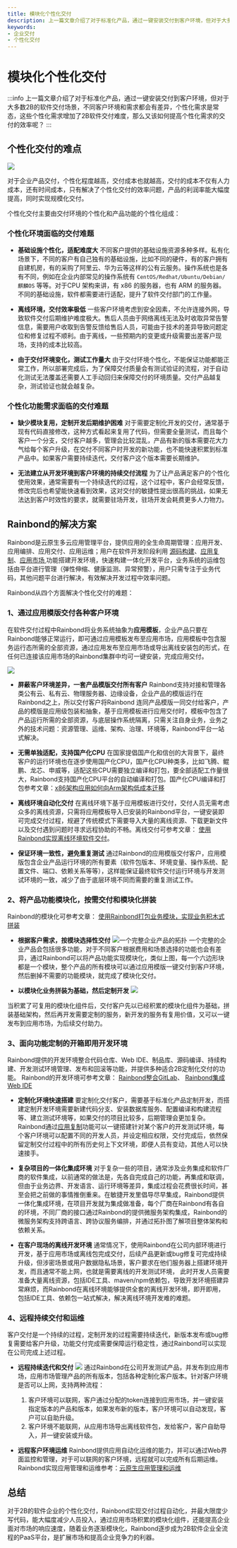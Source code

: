 ```yaml
---
title: 模块化个性化交付
description: 上一篇文章介绍了对于标准化产品，通过一键安装交付到客户环境，但对于大多数2B的软件交付场景，不同客户环境和需求都会有差异，个性化需求是常态，这些个性化需求增加了2B软件交付难度，那么又该如何提高个性化需求的交付的效率呢？
keywords:
- 企业交付
- 个性化交付
---
```


# 模块化个性化交付

:::info
上一篇文章介绍了对于标准化产品，通过一键安装交付到客户环境，但对于大多数2B的软件交付场景，不同客户环境和需求都会有差异，个性化需求是常态，这些个性化需求增加了2B软件交付难度，那么又该如何提高个性化需求的交付的效率呢？
:::

<!--truncate-->


## 个性化交付的难点

![](https://static.goodrain.com/case/2022/04/06/16483950818734.jpg)

对于企业产品交付，个性化程度越高，交付成本也就越高，交付的成本不仅有人力成本，还有时间成本，只有解决了个性化交付的效率问题，产品的利润率能大幅度提高，同时实现规模化交付。

个性化交付主要由交付环境的个性化和产品功能的个性化组成：

### 个性化环境面临的交付难题

- **基础设施个性化，适配难度大**
不同客户提供的基础设施资源多种多样。私有化场景下，不同的客户有自己独有的基础设施，比如不同的硬件，有的客户拥有自建机房，有的采购了阿里云、华为云等这样的公有云服务。操作系统也是各有不同，例如在企业内部常见的操作系统有 `CentOS/Redhat/Ubuntu/Debian/麒麟OS` 等等。对于CPU 架构来讲，有 x86 的服务器，也有 ARM 的服务器。不同的基础设施，软件都需要进行适配，提升了软件交付部门的工作量。

- **离线环境，交付效率极低**
一些客户环境考虑到安全因素，不允许连接外网，导致软件交付后期维护难度极大。售后人员由于网络离线无法及时收取异常告警信息，需要用户收取到告警反馈给售后人员，可能由于技术的差异导致问题定位和修复过程不顺利。由于离线，一些预期内的变更或升级需要出差客户现场，支持的成本比较高。

- **由于交付环境变化，测试工作量大**
由于交付环境个性化，不能保证功能都能正常工作，所以部署完成后，为了保障交付质量会有测试验证的流程，对于自动化测试无法覆盖还需要人工手动回归来保障交付的环境质量。交付产品越复杂，测试验证也就会越复杂。

### 个性化功能需求面临的交付难题

- **缺少模块复用，定制开发后期维护困难**
对于需要定制化开发的交付，通常基于现有代码直接修改，这种方式看起来复用了代码，但需要全量测试，而且每个客户一个分支，交付客户越多，管理会比较混乱，产品有新的版本需要花大力气给每个客户升级，在交付不同客户时开发的新功能，也不能快速积累到标准产品中。如果客户需要持续迭代，交付客户这个版本需要长期维护。


- **无法建立从开发环境到客户环境的持续交付流程**
为了让产品满足客户的个性化使用效果，通常需要有一个持续迭代的过程，这个过程中，客户会经常反馈，修改完后也希望能快速看到效果，这对交付的敏捷性提出很高的挑战，如果无法达到客户时效性的要求，就需要驻场开发，驻场开发会耗费更多人力物力。



## Rainbond的解决方案

Rainbond是云原生多云应用管理平台，提供应用的全生命周期管理：应用开发、应用编排、应用交付、应用运维；用户在软件开发阶段利用 [源码构建](https://www.rainbond.com/docs/component-create/language-support/)、[应用复制](https://www.rainbond.com/docs/user-manual/component-dev/app_copy/)、[应用市场 ](https://www.rainbond.com/docs/enterprise-manager/enterprise/appcenter/)功能搭建开发环境，快速构建一体化开发平台，业务系统的运维包括由平台进行管理（弹性伸缩、健康监测、异常预警），用户只需专注于业务代码，其他问题平台进行解决，有效解决开发过程中效率问题。

Rainbond从四个方面解决个性化交付的难题：

### 1、通过应用模版交付各种客户环境


在软件交付过程中Rainbond将业务系统抽象为**应用模板**，企业产品只要在Rainbond能够正常运行，即可通过应用模板发布至应用市场，应用模板中包含服务运行态所需的全部资源，通过应用发布至应用市场或导出离线安装包的形式，在任何已连接该应用市场的Rainbond集群中均可一键安装，完成应用交付。

![](https://static.goodrain.com/case/2022/04/06/16488321842140.jpg)


- **屏蔽客户环境差异，一套产品模版交付所有客户**
Rainbond支持对接和管理各类公有云、私有云、物理服务器、边缘设备，企业产品的模版运行在Rainbond之上，所以交付客户将Rainbond 连同产品模版一同交付给客户，产品的模版是应用级包装和抽象，基于应用模板进行应用交付时，模板中包含了产品运行所需的全部资源，与底层操作系统隔离，只需关注自身业务，业务之外的技术问题：资源管理、运维、架构、治理、环境等，Rainbond平台一站式解决。

- **无需单独适配，支持国产化CPU**
在国家提倡国产化和信创的大背景下，最终客户的运行环境也在逐步使用国产化CPU，国产化CPU种类多，比如飞腾、鲲鹏、龙芯、申威等，适配这些CPU需要独立编译和打包，要全部适配工作量很大，Rainbond支持国产化CPU平台的自动编译和打包。国产化CPU编译和打包参考文章：[x86架构应用如何向Arm架构低成本迁移](https://mp.weixin.qq.com/s/1QjDk-q5Yn0md077WjdlaA)

- **离线环境自动化交付**
在离线环境下基于应用模板进行交付，交付人员无需考虑众多的离线资源，只需将应用模板导入已安装的Rainbond平台，一键安装即可完成交付过程，规避了传统模式下需要导入大量的离线资源、下载更新文件以及交付遇到问题时寻求远程协助的不畅。离线交付可参考文章： [使用Rainbond实现离线环境软件交付](https://mp.weixin.qq.com/s/7_i-UbVBxcAEoGaxuuET3w)。

- **保证环境一致性，避免重复测试**
通过Rainbond的应用模版交付客户，应用模版包含企业产品运行环境的所有要素（软件包版本、环境变量、操作系统、配置文件、端口、依赖关系等等），这样能保证最终软件交付运行环境与开发测试环境的一致，减少了由于底层环境不同而需要的重复测试工作。

### 2、将产品功能模块化，按需交付和模块化拼装

Rainbond的模块化可参考文章： [使用Rainbond打包业务模块，实现业务积木式拼装](https://mp.weixin.qq.com/s/liHYLDmBgcHuhOfODlwJvQ)

- **根据客户需求，按模块选择性交付**
![一个完整企业产品的拓扑](https://static.goodrain.com/case/2022/04/06/16488357299292.jpg)
一个完整的企业产品会包括很多功能，对于不同客户根据费用和场景选择的功能也会有差异，通过Rainbond可以将产品功能实现模块化，类似上图，每一个六边形块都是一个模块，整个产品的所有模块可以通过应用模版一键交付到客户环境，然后删掉不需要的功能模块，就完成了模块化交付。


- **以模块化业务拼装为基础，然后定制开发**
![](https://static.goodrain.com/case/2022/04/06/16488789151193.jpg)

当积累了可复用的模块化组件后，交付客户先以已经积累的模块化组件为基础，拼装基础架构，然后再开发需要定制的服务，新开发的服务有复用价值，又可以一键发布到应用市场，为后续交付助力。

### 3、面向功能定制的开箱即用开发环境
Rainbond提供的开发环境整合代码仓库、Web IDE、制品库、源码编译、持续构建、开发测试环境管理、发布和回滚等功能，并提供多种适合2B定制化交付的功能。
Rainbond的开发环境可参考文章： [Rainbond整合GitLab](https://mp.weixin.qq.com/s/JtV2gvPLC22jbPTeLQJqyA)、 [Rainbond集成Web IDE](https://mp.weixin.qq.com/s/issS7iz6r6WGlPpEqprvvA)

- **定制化环境快速搭建**
要定制化交付客户，需要基于标准化产品定制开发，而搭建定制开发环境需要新建代码分支、安装数据库服务、配置编译和构建流程等、建立测试环境等，如果交付的项目比较多，后期管理会更加复杂。Rainbond通过[应用复制](https://www.rainbond.com/docs/use-manual/user-manual/component-dev/app_copy/)功能可以一键搭建针对某个客户的开发测试环境，每个客户环境可以配置不同的开发人员，并设定相应权限，交付完成后，依然保留定制交付过程中的所有历史何上下文环境，即便人员有变动，其他人可以快速接手。

- **复杂项目的一体化集成环境**
对于复杂一些的项目，通常涉及业务集成和软件厂商的软件集成，以前通常的做法是，先各自完成自己的功能，再集成和联调，但由于业务边界、开发语言、运行环境等差异，集成过程会花费很长时间，甚至会把之前做的事情推倒重来。在敏捷开发里倡导尽早集成，Rainbond提供一体化集成环境，在项目开发就为集成做准备，每个厂商在Rainbond有各自的环境，不同厂商的接口通过Rainbond的提供微服务架构集成，Rainbond的微服务架构支持跨语言、跨协议服务编排，并通过拓扑图了解项目整体架构和依赖关系。

- **在客户现场的离线开发环境**
通常情况下，使用Rainbond在公司内部环境进行开发，基于应用市场或离线包完成交付，后续产品更新或bug修复可完成持续升级，但涉密场景或用户数据隐私场景，客户要求在他们服务器上搭建环境开发，而且通常不能上网，也就是需要离线的开发测试环境， 此时开发人员需要准备大量离线资源，包括IDE工具、maven/npm依赖包，导致开发环境搭建异常麻烦，而Rainbond在离线环境能够提供全套的离线开发环境，即开即用，包括IDE工具、依赖包一站式解决，解决离线环境开发难的难题。

### 4、远程持续交付和运维
客户交付是一个持续的过程，定制开发的过程需要持续迭代，新版本发布或bug修复需要给客户升级，功能交付完成需要保障运行稳定性，通过Rainbond可以实现在公司完成上述过程。

- **远程持续迭代和交付**
  ![](https://static.goodrain.com/case/2022/04/06/16491739922257.jpg)
  通过Rainbond在公司开发测试产品，并发布到应用市场，应用市场管理产品的所有版本，包括各种定制化客户版本。针对客户环境是否可以上网，支持两种流程：
    1. 客户环境可以联网，客户通过分配的token连接到应用市场，并一键安装指定版本的产品和版本，如果发布新的版本，客户环境可以自动发现，客户可以自助升级。
    2. 客户环境不能联网，从应用市场导出离线软件包，发给客户，客户自助导入，并一键安装或升级。

- **远程客户环境运维**
  Rainbond提供应用自动化运维的能力，并可以通过Web界面监控和管理，对于可以联网的客户环境，远程就可以完成所有后期运维。Rainbond实现应用管理和运维参考：[云原生应用管理和运维](https://mp.weixin.qq.com/s/T6WwbQJKaVgwwWwLLkjH9g)

## 总结

对于2B的软件企业的个性化交付，Rainbond实现交付过程自动化，并最大限度少写代码，能大幅度减少人员投入，通过应用市场积累的模块化组件，还能提高企业面对市场的响应速度，随着业务逐渐模块化，Rainbond逐步成为2B软件企业全流程的PaaS平台，是扩展市场和提高企业竞争力的利器。

